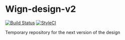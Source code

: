 # Wign-design-v2
[![Build Status](https://travis-ci.com/Wign/Wign-design-v2.svg?branch=develop)](https://travis-ci.com/Wign/Wign-design-v2) [![StyleCI](https://github.styleci.io/repos/127960771/shield?branch=develop)](https://github.styleci.io/repos/127960771)

Temporary repository for the next version of the design
